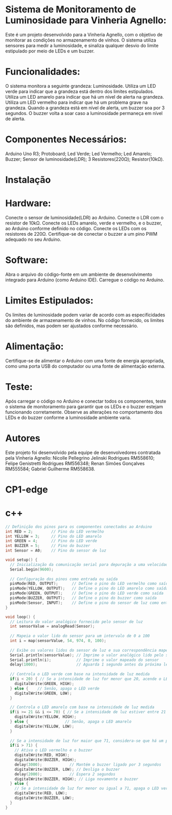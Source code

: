 # Sistema de Monitoramento de Luminosidade para Vinheria Agnello:
Este é um projeto desenvolvido para a Vinheria Agnello, com o objetivo de monitorar as condições no armazenamento de vinhos. O sistema utiliza sensores para medir a luminosidade, e sinaliza qualquer desvio do limite estipulado por meio de LEDs e um buzzer.

# Funcionalidades:
O sistema monitora a seguinte grandeza:
Luminosidade.
Utiliza um LED verde para indicar que a grandeza está dentro dos limites estipulados.
Utiliza um LED amarelo para indicar que há um nível de alerta na grandeza.
Utiliza um LED vermelho para indicar que há um problema grave na grandeza.
Quando a grandeza está em nível de alerta, um buzzer soa por 3 segundos. O buzzer volta a soar caso a luminosidade permaneça em nível de alerta.


# Componentes Necessários:
Arduino Uno R3;
Protoboard;
Led Verde;
Led Vermelho;
Led Amarelo;
Buzzer;
Sensor de luminosidade(LDR);
3 Resistores(220Ω);
Resistor(10kΩ).

# Instalação
# Hardware:
Conecte o sensor de luminosidade(LDR) ao Arduino.
Conecte o LDR com o resistor de 10kΩ.
Conecte os LEDs amarelo, verde e vermelho, e o buzzer, ao Arduino conforme definido no código.
Conecte os LEDs com os resistores de 220Ω.
Certifique-se de conectar o buzzer a um pino PWM adequado no seu Arduino.

# Software:
Abra o arquivo do código-fonte em um ambiente de desenvolvimento integrado para Arduino (como Arduino IDE).
Carregue o código no Arduino.

# Limites Estipulados:

Os limites de luminosidade podem variar de acordo com as especificidades do ambiente de armazenamento de vinhos. No código fornecido, os limites são definidos, mas podem ser ajustados conforme necessário.

# Alimentação:

Certifique-se de alimentar o Arduino com uma fonte de energia apropriada, como uma porta USB do computador ou uma fonte de alimentação externa.

# Teste:

Após carregar o código no Arduino e conectar todos os componentes, teste o sistema de monitoramento para garantir que os LEDs e o buzzer estejam funcionando corretamente.
Observe as alterações no comportamento dos LEDs e do buzzer conforme a luminosidade ambiente varia.


# Autores 
Este projeto foi desenvolvido pela equipe de desenvolvedores contratada pela Vinheria Agnello:
Nicolle Pellegrino Jelinski Rodrigues RM558610;
Felipe Genistretti Rodrigues RM556348;
Renan Simões Gonçalves RM555584;
Gabriel Guilherme  RM558638.




# CP1-edge
# c++
```c++
// Definição dos pinos para os componentes conectados ao Arduino
int RED = 2;        // Pino do LED vermelho
int YELLOW = 3;     // Pino do LED amarelo
int GREEN = 4;      // Pino do LED verde
int BUZZER = 5;     // Pino do buzzer
int Sensor = A0;    // Pino do sensor de luz

void setup() {
  // Inicialização da comunicação serial para depuração a uma velocidade de 9600 bauds
  Serial.begin(9600);
  
  // Configuração dos pinos como entrada ou saída
  pinMode(RED, OUTPUT);      // Define o pino do LED vermelho como saída
  pinMode(YELLOW, OUTPUT);   // Define o pino do LED amarelo como saída
  pinMode(GREEN, OUTPUT);    // Define o pino do LED verde como saída
  pinMode(BUZZER, OUTPUT);   // Define o pino do buzzer como saída
  pinMode(Sensor, INPUT);    // Define o pino do sensor de luz como entrada
}

void loop() {
  // Leitura do valor analógico fornecido pelo sensor de luz
  int sensorValue = analogRead(Sensor);
  
  // Mapeia o valor lido do sensor para um intervalo de 0 a 100
  int i = map(sensorValue, 54, 974, 0, 100);
  
  // Exibe os valores lidos do sensor de luz e sua correspondência mapeada no monitor serial
  Serial.println(sensorValue); // Imprime o valor analógico lido pelo sensor
  Serial.println(i);           // Imprime o valor mapeado do sensor
  delay(1000);                 // Aguarda 1 segundo antes da próxima leitura
  
  // Controla o LED verde com base na intensidade de luz medida
  if(i < 20) { // Se a intensidade de luz for menor que 20, acende o LED verde
    digitalWrite(GREEN, HIGH);
  } else {    // Senão, apaga o LED verde
    digitalWrite(GREEN, LOW);
  }

  // Controla o LED amarelo com base na intensidade de luz medida
  if(i >= 21 && i <= 70) { // Se a intensidade de luz estiver entre 21 e 70, acende o LED amarelo
    digitalWrite(YELLOW, HIGH);
  } else {                // Senão, apaga o LED amarelo
    digitalWrite(YELLOW, LOW);
  }
 
  // Se a intensidade de luz for maior que 71, considera-se que há um problema
  if(i > 71) {
    // Ativa o LED vermelho e o buzzer
    digitalWrite(RED, HIGH);
    digitalWrite(BUZZER, HIGH);
    delay(3000);            // Mantém o buzzer ligado por 3 segundos
    digitalWrite(BUZZER, LOW); // Desliga o buzzer
    delay(2000);            // Espera 2 segundos
    digitalWrite(BUZZER, HIGH); // Liga novamente o buzzer
  } else {
    // Se a intensidade de luz for menor ou igual a 71, apaga o LED vermelho e o buzzer
    digitalWrite(RED, LOW);
    digitalWrite(BUZZER, LOW);
  }
}
```
